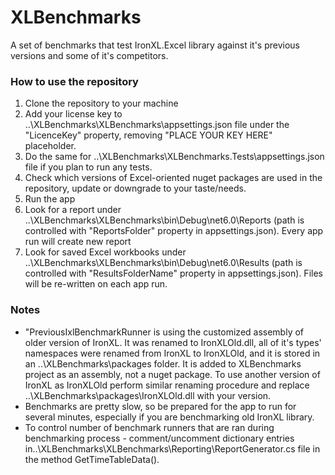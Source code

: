 # XLBenchmarks
A set of benchmarks that test IronXL.Excel library against it's previous versions and some of it's competitors.

### How to use the repository
  1. Clone the repository to your machine
  2. Add your license key to ..\XLBenchmarks\XLBenchmarks\appsettings.json file under the "LicenceKey" property, removing "PLACE YOUR KEY HERE" placeholder.
  3. Do the same for ..\XLBenchmarks\XLBenchmarks.Tests\appsettings.json file if you plan to run any tests.
  4. Check which versions of Excel-oriented nuget packages are used in the repository, update or downgrade to your taste/needs.
  5. Run the app
  6. Look for a report under ..\XLBenchmarks\XLBenchmarks\bin\Debug\net6.0\Reports (path is controlled with "ReportsFolder" property in appsettings.json). Every app run will create new report
  7. Look for saved Excel workbooks under ..\XLBenchmarks\XLBenchmarks\bin\Debug\net6.0\Results (path is controlled with "ResultsFolderName" property in appsettings.json). Files will be re-written on each app run.
  
### Notes
  * "PreviousIxlBenchmarkRunner is using the customized assembly of older version of IronXL. It was renamed to IronXLOld.dll, all of it's types' namespaces were renamed from IronXL to IronXLOld, and it is stored in an ..\XLBenchmarks\packages folder. It is added to XLBenchmarks project as an assembly, not a nuget package. To use another version of IronXL as IronXLOld perform similar renaming procedure and replace ..\XLBenchmarks\packages\IronXLOld.dll with your version.
  * Benchmarks are pretty slow, so be prepared for the app to run for several minutes, especially if you are benchmarking old IronXL library.
  * To control number of benchmark runners that are ran during benchmarking process - comment/uncomment dictionary entries in..\XLBenchmarks\XLBenchmarks\Reporting\ReportGenerator.cs file in the method GetTimeTableData().
